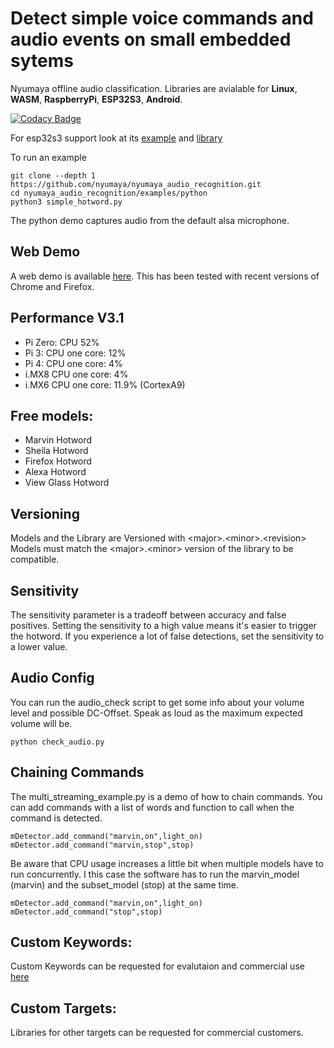 # Detect simple voice commands and audio events on small embedded sytems
Nyumaya offline audio classification. Libraries are avialable for **Linux**, **WASM**, **RaspberryPi**, **ESP32S3**, **Android**.

[![Codacy Badge](https://app.codacy.com/project/badge/Grade/fa3ffbfff7fa4554acad93e044b24fdd)](https://www.codacy.com/gh/nyumaya/nyumaya_audio_recognition/dashboard?utm_source=github.com&amp;utm_medium=referral&amp;utm_content=nyumaya/nyumaya_audio_recognition&amp;utm_campaign=Badge_Grade)

For esp32s3 support look at its [example](https://github.com/nyumaya/nyumaya_esp32_s3_box) and [library](https://github.com/nyumaya/libnyumaya_esp32)

To run an example

```
git clone --depth 1 https://github.com/nyumaya/nyumaya_audio_recognition.git
cd nyumaya_audio_recognition/examples/python
python3 simple_hotword.py
```

The python demo captures audio from the default alsa microphone.


## Web Demo

A web demo is available [here](https://nyumaya.com/demo/). 
This has been tested with recent versions of Chrome and Firefox.

## Performance V3.1

- Pi Zero: CPU 52%
- Pi 3: CPU one core: 12%
- Pi 4: CPU one core: 4%
- i.MX8 CPU one core: 4%
- i.MX6 CPU one core: 11.9% (CortexA9)

## Free models:

- Marvin Hotword
- Sheila Hotword
- Firefox Hotword
- Alexa Hotword
- View Glass Hotword

## Versioning

Models and the Library are Versioned with \<major\>.\<minor\>.\<revision\>
Models must match the \<major\>.\<minor\> version of the library to be compatible.

## Sensitivity

The sensitivity parameter is a tradeoff between accuracy and false positives. Setting the sensitivity to a high value means it's easier to trigger the hotword. If you experience a lot of false detections, set the sensitivity to a lower value.


## Audio Config

You can run the audio_check script to get some info about your volume level and possible DC-Offset. Speak as loud as the maximum expected volume will be.
```
python check_audio.py
```

## Chaining Commands

The multi_streaming_example.py is a demo of how to chain commands.
You can add commands with a list of words and function to call when the command is detected.
```
mDetector.add_command("marvin,on",light_on)
mDetector.add_command("marvin,stop",stop)
```
Be aware that CPU usage increases a little bit when multiple models have to run concurrently. I this case the software has to run
the marvin_model (marvin) and the subset_model (stop) at the same time.
```
mDetector.add_command("marvin,on",light_on)
mDetector.add_command("stop",stop)
```

## Custom Keywords:

Custom Keywords can be requested for evalutaion and commercial use [here](https://nyumaya.com/requesting-custom-keywords/)

## Custom Targets:

Libraries for other targets can be requested for commercial customers.



